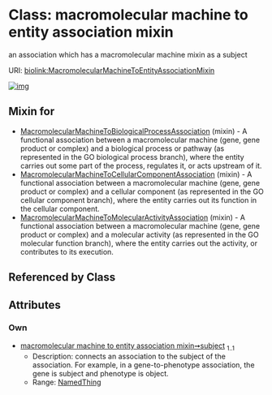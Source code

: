
# Class: macromolecular machine to entity association mixin


an association which has a macromolecular machine mixin as a subject

URI: [biolink:MacromolecularMachineToEntityAssociationMixin](https://w3id.org/biolink/vocab/MacromolecularMachineToEntityAssociationMixin)


[![img](https://yuml.me/diagram/nofunky;dir:TB/class/[NamedThing],[NamedThing]<subject%201..1-%20[MacromolecularMachineToEntityAssociationMixin],[MacromolecularMachineToMolecularActivityAssociation]uses%20-.->[MacromolecularMachineToEntityAssociationMixin],[MacromolecularMachineToCellularComponentAssociation]uses%20-.->[MacromolecularMachineToEntityAssociationMixin],[MacromolecularMachineToBiologicalProcessAssociation]uses%20-.->[MacromolecularMachineToEntityAssociationMixin],[MacromolecularMachineToMolecularActivityAssociation],[MacromolecularMachineToCellularComponentAssociation],[MacromolecularMachineToBiologicalProcessAssociation])](https://yuml.me/diagram/nofunky;dir:TB/class/[NamedThing],[NamedThing]<subject%201..1-%20[MacromolecularMachineToEntityAssociationMixin],[MacromolecularMachineToMolecularActivityAssociation]uses%20-.->[MacromolecularMachineToEntityAssociationMixin],[MacromolecularMachineToCellularComponentAssociation]uses%20-.->[MacromolecularMachineToEntityAssociationMixin],[MacromolecularMachineToBiologicalProcessAssociation]uses%20-.->[MacromolecularMachineToEntityAssociationMixin],[MacromolecularMachineToMolecularActivityAssociation],[MacromolecularMachineToCellularComponentAssociation],[MacromolecularMachineToBiologicalProcessAssociation])

## Mixin for

 * [MacromolecularMachineToBiologicalProcessAssociation](MacromolecularMachineToBiologicalProcessAssociation.md) (mixin)  - A functional association between a macromolecular machine (gene, gene product or complex) and a biological process or pathway (as represented in the GO biological process branch), where the entity carries out some part of the process, regulates it, or acts upstream of it.
 * [MacromolecularMachineToCellularComponentAssociation](MacromolecularMachineToCellularComponentAssociation.md) (mixin)  - A functional association between a macromolecular machine (gene, gene product or complex) and a cellular component (as represented in the GO cellular component branch), where the entity carries out its function in the cellular component.
 * [MacromolecularMachineToMolecularActivityAssociation](MacromolecularMachineToMolecularActivityAssociation.md) (mixin)  - A functional association between a macromolecular machine (gene, gene product or complex) and a molecular activity (as represented in the GO molecular function branch), where the entity carries out the activity, or contributes to its execution.

## Referenced by Class


## Attributes


### Own

 * [macromolecular machine to entity association mixin➞subject](macromolecular_machine_to_entity_association_mixin_subject.md)  <sub>1..1</sub>
     * Description: connects an association to the subject of the association. For example, in a gene-to-phenotype association, the gene is subject and phenotype is object.
     * Range: [NamedThing](NamedThing.md)
